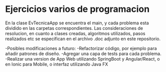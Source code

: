 # Ejercicios varios de programacion

En la clase EvTecnicaApp se encuentra el main, y cada problema esta dividido en las carpetas correspondientes.
Las consideraciones de resolucion, en cuanto a clases creadas, algoritmos utilizados, pasos realizados etc se especifican en el archivo .doc adjunto en este repositorio.

-Posibles modificaciones a futuro:
-Refactorizar código, por ejemplo para añadir patrones de diseño.
-Agregar una capa de tests para cada problema.
-Realizar una version de App Web utilizando SpringBoot y Angular/React, o en Ionic para Mobile, o interfaz utilizando Java FX
